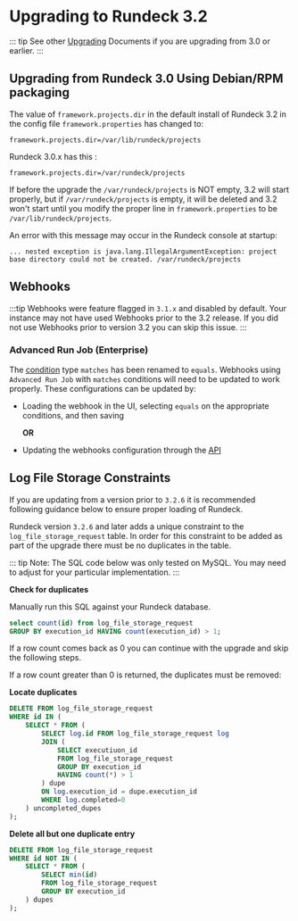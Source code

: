 # Upgrading to Rundeck 3.2


::: tip
See other [Upgrading](/upgrading/) Documents if you are upgrading from 3.0 or earlier.
:::

## Upgrading from Rundeck 3.0 Using Debian/RPM packaging


The value of `framework.projects.dir` in the default install of Rundeck 3.2 in the config file `framework.properties` has changed to:

	framework.projects.dir=/var/lib/rundeck/projects

Rundeck 3.0.x has this :

	framework.projects.dir=/var/rundeck/projects


If before the upgrade the `/var/rundeck/projects` is NOT empty, 3.2 will start properly, but if `/var/rundeck/projects` is empty, it will be deleted and 3.2 won't start until you modify the proper line in `framework.properties` to be `/var/lib/rundeck/projects`.

An error with this message may occur in the Rundeck console at startup:

```
... nested exception is java.lang.IllegalArgumentException: project base directory could not be created. /var/rundeck/projects

```

## Webhooks
:::tip
Webhooks were feature flagged in `3.1.x` and disabled by default.  Your instance may not have used Webhooks prior to the 3.2 release.  If you did not use Webhooks prior to version 3.2 you can skip this issue.
:::

### Advanced Run Job (Enterprise)
The [condition](/manual/webhooks/advanced-run-job.html#conditions) type `matches` has been renamed to `equals`. Webhooks using `Advanced Run Job` with `matches` conditions will need to be updated to work properly. These configurations can be updated by:  

- Loading the webhook in the UI, selecting `equals` on the appropriate conditions, and then saving

   **OR**

- Updating the webhooks configuration through the [API](/api/rundeck-api.html#webhooks-incubating)

## Log File Storage Constraints
If you are updating from a version prior to `3.2.6` it is recommended following guidance below to ensure proper loading of Rundeck.

Rundeck version `3.2.6` and later adds a unique constraint to the `log_file_storage_request` table. In order for this constraint to be added as part of the upgrade there must be no duplicates in the table.

::: tip
Note: The SQL code below was only tested on MySQL.  You may need to adjust for your particular implementation.
:::

**Check for duplicates**

Manually run this SQL against your Rundeck database.

```sql
select count(id) from log_file_storage_request
GROUP BY execution_id HAVING count(execution_id) > 1;
```

If a row count comes back as 0 you can continue with the upgrade and skip the following steps.

If a row count greater than 0 is returned, the duplicates must be removed:

**Locate duplicates**
```sql
DELETE FROM log_file_storage_request
WHERE id IN (
    SELECT * FROM (
        SELECT log.id FROM log_file_storage_request log
        JOIN (
            SELECT executiuon_id
            FROM log_file_storage_request
            GROUP BY execution_id
            HAVING count(*) > 1
        ) dupe
        ON log.execution_id = dupe.execution_id
        WHERE log.completed=0
    ) uncompleted_dupes
);
```

**Delete all but one duplicate entry**
```sql
DELETE FROM log_file_storage_request
WHERE id NOT IN (
    SELECT * FROM (
        SELECT min(id)
        FROM log_file_storage_request
        GROUP BY execution_id
    ) dupes
);
```
